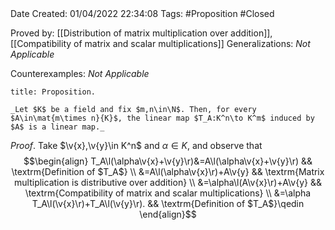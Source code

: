 <br />
<br />

Date Created: 01/04/2022 22:34:08
Tags: #Proposition #Closed

Proved by: [[Distribution of matrix multiplication over addition]], [[Compatibility of matrix and scalar multiplications]]
Generalizations: _Not Applicable_

Counterexamples: _Not Applicable_

``` ad-Proposition
title: Proposition.

_Let $K$ be a field and fix $m,n\in\N$. Then, for every $A\in\mat{m\times n}{K}$, the linear map $T_A:K^n\to K^m$ induced by $A$ is a linear map._

```

_Proof_. Take $\v{x},\v{y}\in K^n$ and $\alpha\in K$, and observe that
$$\begin{align}
    T_A\l(\alpha\v{x}+\v{y}\r)&=A\l(\alpha\v{x}+\v{y}\r) && \textrm{Definition of $T_A$} \\
    &=A\l(\alpha\v{x}\r)+A\v{y} && \textrm{Matrix multiplication is distributive over addition} \\
    &=\alpha\l(A\v{x}\r)+A\v{y} && \textrm{Compatibility of matrix and scalar multiplications} \\
    &=\alpha T_A\l(\v{x}\r)+T_A\l(\v{y}\r). && \textrm{Definition of $T_A$}\qedin
\end{align}$$
